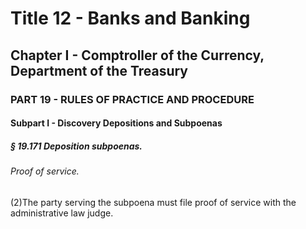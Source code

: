 
# Title 12 - Banks and Banking
## Chapter I - Comptroller of the Currency, Department of the Treasury
### PART 19 - RULES OF PRACTICE AND PROCEDURE
#### Subpart I - Discovery Depositions and Subpoenas
##### § 19.171 Deposition subpoenas.
###### Proof of service.

(2)The party serving the subpoena must file proof of service with the administrative law judge.
